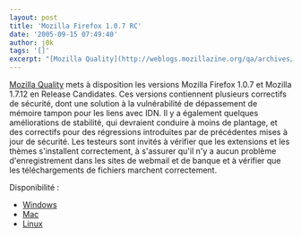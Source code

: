 ```yaml
---
layout: post
title: 'Mozilla Firefox 1.0.7 RC'
date: '2005-09-15 07:49:40'
author: j0k
tags: '[]'
excerpt: "[Mozilla Quality](http://weblogs.mozillazine.org/qa/archives/2005/09/107_release_candidate_builds_a.html) mets à disposition les versions Mozilla Firefox 1.0.7 et Mozilla 1.7.12 en Release Candidates.     \nCes versions contiennent plusieurs correctifs de sécurité, dont une solution à la vulnérabilité de dépassement de mémoire tampon pour les liens avec      …"
---
```


[Mozilla Quality](http://weblogs.mozillazine.org/qa/archives/2005/09/107_release_candidate_builds_a.html) mets à disposition les versions Mozilla Firefox 1.0.7 et Mozilla 1.7.12 en Release Candidates.
Ces versions contiennent plusieurs correctifs de sécurité, dont une solution à la vulnérabilité de dépassement de mémoire tampon pour les liens avec IDN.   Il y a également quelques améliorations de stabilité, qui devraient conduire à moins de plantage, et des correctifs pour des régressions introduites par de précédentes mises à jour de sécurité. Les testeurs sont invités à vérifier que les extensions et les thèmes s'installent correctement, à s'assurer qu'il n'y a aucun problème d'enregistrement dans les sites de webmail et de banque et à vérifier que les téléchargements de fichiers marchent correctement.

Disponibilité :
* [Windows](http://ftp.mozilla.org/pub/mozilla.org/firefox/nightly/2005-09-14-11-aviary1.0.1/)
* [Mac](http://ftp.mozilla.org/pub/mozilla.org/firefox/nightly/2005-09-14-10-aviary1.0.1/)
* [Linux](http://ftp.mozilla.org/pub/mozilla.org/firefox/nightly/2005-09-13-21-aviary1.0.1/)
